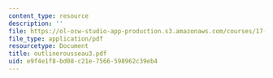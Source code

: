 ```yaml
---
content_type: resource
description: ''
file: https://ol-ocw-studio-app-production.s3.amazonaws.com/courses/17-03-introduction-to-political-thought-spring-2004/e9f4e1f8bd08c21e7566598962c39eb4_outlinerousseau3.pdf
file_type: application/pdf
resourcetype: Document
title: outlinerousseau3.pdf
uid: e9f4e1f8-bd08-c21e-7566-598962c39eb4
---
```

